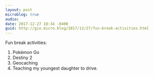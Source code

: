 ```yaml
---
layout: post
microblog: true
audio: 
date: 2017-12-27 10:34 -0400
guid: http://gio.micro.blog/2017/12/27/fun-break-activities.html
---
```

Fun break activities:
1. Pokémon Go
2. Destiny 2
3. Geocaching 
4. Teaching my youngest daughter to drive.
